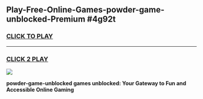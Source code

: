 
## Play-Free-Online-Games-powder-game-unblocked-Premium #4g92t
<h3>
<a href="https://premium.freeplayer.one?title=powder-game-unblocked&ref=8M">CLICK TO PLAY</a></h3>
<hr>

<h3>
<a href="https://premium.freeplayer.one?title=powder-game-unblocked&ref=8M">CLICK 2 PLAY</a>
  
</h3>

<a href="https://premium.freeplayer.one?title=powder-game-unblocked&ref=8M"><img src="https://clearcache.store/games.png"></a>


**powder-game-unblocked games unblocked: Your Gateway to Fun and Accessible Online Gaming**
